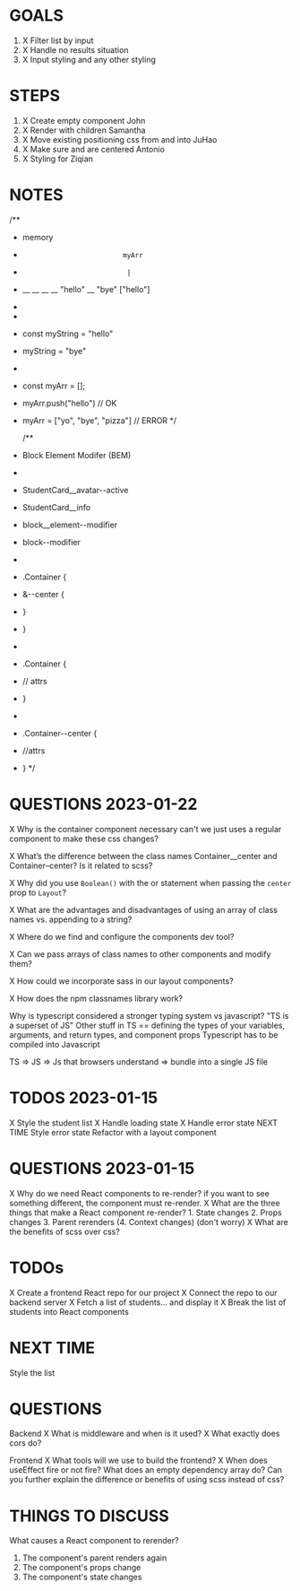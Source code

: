 # GOALS
1. X Filter list by input
2. X Handle no results situation
3. X Input styling and any other styling


# STEPS
1. X Create empty <Container /> component John
2. X Render <Container /> with children Samantha
3. X Move existing positioning css from <StudentList /> and <Loading /> into <Container /> JuHao
4. X Make sure <Loading /> and <Error /> are centered Antonio
5. X Styling for <Error /> Ziqian

# NOTES
/**
   * memory
   *                              myArr
   *                               |
   * __ __ __ __ "hello" __ "bye" ["hello"]
   *  
   * 
   * const myString = "hello"
   * myString = "bye"
   * 
   * const myArr = [];
   * myArr.push("hello") // OK
   * myArr = ["yo", "bye", "pizza"] // ERROR
   */

     /**
   * Block Element Modifer (BEM)
   * 
   * StudentCard__avatar--active
   * StudentCard__info
   * block__element--modifier
   * block--modifier
   * 
   * .Container {
   *    &--center {
   *    }
   * }
   * 
   * .Container {
   *  // attrs
   * }
   * 
   * .Container--center {
   *  //attrs
   * }
   */

# QUESTIONS 2023-01-22
X Why is the container component necessary can't we just uses a regular component to make these css changes?

X What’s the difference between the class names Container__center and Container–center? Is it related to scss?

X Why did you use `Boolean()` with the or statement when passing the `center` prop to `Layout`?

X What are the advantages and disadvantages of using an array of class names vs. appending to a string?

X Where do we find and configure the components dev tool?

X Can we pass arrays of class names to other components and modify them?

X How could we incorporate sass in our layout components? 

X How does the npm classnames library work? 

Why is typescript considered a stronger typing system vs javascript?
"TS is a superset of JS"
Other stuff in TS == defining the types of your variables, arguments, and return types, and component props
Typescript has to be compiled into Javascript

TS => JS => Js that browsers understand => bundle into a single JS file

































# TODOS 2023-01-15
X Style the student list
X Handle loading state
X Handle error state
NEXT TIME
Style error state
Refactor with a layout component



# QUESTIONS 2023-01-15
X Why do we need React components to re-render?
    if you want to see something different, the component must re-render.
X What are the three things that make a React component re-render?
    1. State changes
    2. Props changes
    3. Parent rerenders
    (4. Context changes) (don't worry)
X What are the benefits of scss over css?





# TODOs
X Create a frontend React repo for our project
X Connect the repo to our backend server
X Fetch a list of students... and display it
X Break the list of students into React components

# NEXT TIME
Style the list

# QUESTIONS
Backend
X What is middleware and when is it used?
X What exactly does cors do?

Frontend
X What tools will we use to build the frontend?
X When does useEffect fire or not fire? What does an empty dependency array do?
Can you further explain the difference or benefits of using scss instead of css?


# THINGS TO DISCUSS
What causes a React component to rerender?
1. The component's parent renders again
2. The component's props change
3. The component's state changes